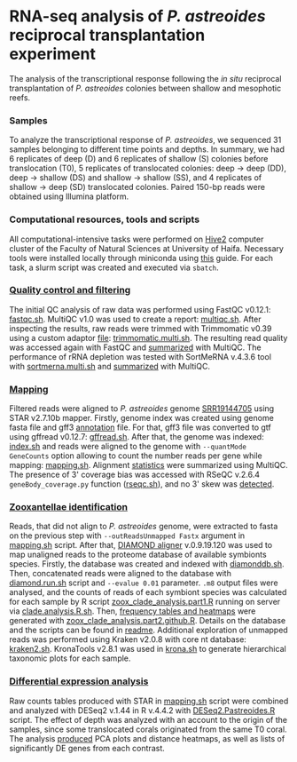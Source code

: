 # RNA-seq analysis of *P. astreoides* reciprocal transplantation experiment

The analysis of the transcriptional response following the *in situ* reciprocal transplantation of *P. astreoides* colonies between shallow and mesophotic reefs.

### Samples
To analyze the transcriptional response of *P. astreoides*, we sequenced 31 samples belonging to different time points and depths. In summary, we had 6 replicates of deep (D) and 6 replicates of shallow (S) colonies before translocation (T0), 5 replicates of translocated colonies: deep &rarr; deep (DD), deep &rarr; shallow (DS) and shallow &rarr; shallow (SS), and 4 replicates of shallow &rarr; deep (SD) translocated colonies. Paired 150-bp reads were obtained using Illumina platform. 

### Computational resources, tools and scripts
All computational-intensive tasks were performed on [Hive2](https://hivehpc.haifa.ac.il/) computer cluster of the Faculty of Natural Sciences at University of Haifa. Necessary tools were installed locally through miniconda using [this](https://docs.vultr.com/how-to-install-miniconda-on-ubuntu-22-04) guide. For each task, a slurm script was created and executed via `sbatch`. 

### [Quality control and filtering](https://github.com/talimass/Cayman-translocation/tree/main/RNAseq_analysis/QC_Filtering) 
The initial QC analysis of raw data was performed using FastQC v0.12.1: [fastqc.sh](https://github.com/talimass/Cayman-translocation/blob/main/RNAseq_analysis/QC_Filtering/fastqc.sh). MultiQC v1.0 was used to create a report: [multiqc.sh](https://github.com/talimass/Cayman-translocation/blob/main/RNAseq_analysis/QC_Filtering/multiqc.sh). After inspecting the results, raw reads were trimmed with Trimmomatic v0.39 using a custom adaptor [file](https://github.com/talimass/Cayman-translocation/blob/main/RNAseq_analysis/QC_Filtering/Sequencing_adaptors.fasta): [trimmomatic.multi.sh](https://github.com/talimass/Cayman-translocation/blob/main/RNAseq_analysis/QC_Filtering/trimmomatic.multi.sh). The resulting read quality was accessed again with FastQC and [summarized](https://github.com/talimass/Cayman-translocation/tree/main/RNAseq_analysis/QC_Filtering/results) with MultiQC. The performance of rRNA depletion was tested with SortMeRNA v.4.3.6 tool with [sortmerna.multi.sh](https://github.com/talimass/Cayman-translocation/blob/main/RNAseq_analysis/QC_Filtering/sortmerna.multi.sh) and [summarized](https://github.com/talimass/Cayman-translocation/tree/main/RNAseq_analysis/QC_Filtering/results) with MultiQC. 

### [Mapping](https://github.com/talimass/Cayman-translocation/tree/main/RNAseq_analysis/Mapping)
Filtered reads were aligned to *P. astreoides* genome [SRR19144705](https://www.ncbi.nlm.nih.gov/sra/?term=SRR19144705) using STAR v2.7.10b mapper. Firstly, genome index was created using genome fasta file and gff3 [annotation](https://osf.io/f7sc5) file. For that, gff3 file was converted to gtf using gffread v0.12.7: [gffread.sh](https://github.com/talimass/Cayman-translocation/blob/main/RNAseq_analysis/Mapping/gffread.sh). After that, the genome was indexed: [index.sh](https://github.com/talimass/Cayman-translocation/blob/main/RNAseq_analysis/Mapping/index.sh) and reads were aligned to the genome with  `--quantMode GeneCounts` option allowing to count the number reads per gene while mapping: [mapping.sh](https://github.com/talimass/Cayman-translocation/blob/main/RNAseq_analysis/Mapping/mapping.sh). Alignment [statistics](https://github.com/talimass/Cayman-translocation/blob/main/RNAseq_analysis/Mapping/results/multiqc.star_report.html) were summarized using MultiQC. The presence of 3' coverage bias was accessed with RSeQC v.2.6.4 `geneBody_coverage.py` function ([rseqc.sh](https://github.com/talimass/Cayman-translocation/blob/main/RNAseq_analysis/Mapping/rseqc.sh)), and no 3' skew was [detected](https://github.com/talimass/Cayman-translocation/tree/main/RNAseq_analysis/Mapping/results).

### [Zooxantellae identification](https://github.com/talimass/Cayman-translocation/tree/main/RNAseq_analysis/Zoox_identification)
Reads, that did not align to *P. astreoides* genome, were extracted to fasta on the previous step with `--outReadsUnmapped Fastx` argument in [mapping.sh](https://github.com/talimass/Cayman-translocation/blob/main/RNAseq_analysis/Mapping/mapping.sh) script. After that, [DIAMOND aligner](https://github.com/bbuchfink/diamond) v.0.9.19.120 was used to map unaligned reads to the proteome database of available symbionts species. Firstly, the database was created and indexed with [diamonddb.sh](https://github.com/talimass/Cayman-translocation/blob/main/RNAseq_analysis/Zoox_identification/diamonddb.sh). Then, concatenated reads were aligned to the database with [diamond.run.sh](https://github.com/talimass/Cayman-translocation/blob/main/RNAseq_analysis/Zoox_identification/diamond.run.sh) script and `--evalue 0.01` parameter. `.m8` output files were analysed, and the counts of reads of each symbiont species was calculated for each sample by R script [zoox_clade_analysis.part1.R](https://github.com/talimass/Cayman-translocation/blob/main/RNAseq_analysis/Zoox_identification/zoox_clade_analysis.part1.R) running on server via [clade.analysis.R.sh](https://github.com/talimass/Cayman-translocation/blob/main/RNAseq_analysis/Zoox_identification/clade.analysis.R.sh). Then, [frequency tables and heatmaps](https://github.com/talimass/Cayman-translocation/tree/main/RNAseq_analysis/Zoox_identification/results) were generated with [zoox_clade_analysis.part2.github.R](https://github.com/talimass/Cayman-translocation/blob/main/RNAseq_analysis/Zoox_identification/zoox_clade_analysis.part2.github.R). Details on the database and the scripts can be found in [readme](https://github.com/talimass/Cayman-translocation/blob/main/RNAseq_analysis/Zoox_identification/README.md). Additional exploration of unmapped reads was performed using Kraken v2.0.8 with core nt database: [kraken2.sh](https://github.com/talimass/Cayman-translocation/blob/main/RNAseq_analysis/Zoox_identification/kraken2.sh). KronaTools v2.8.1 was used in [krona.sh](https://github.com/talimass/Cayman-translocation/blob/main/RNAseq_analysis/Zoox_identification/krona.sh) to generate hierarchical taxonomic plots for each sample.

### [Differential expression analysis](https://github.com/talimass/Cayman-translocation/tree/main/RNAseq_analysis/DE_analysis)
Raw counts tables produced with STAR in [mapping.sh](https://github.com/talimass/Cayman-translocation/blob/main/RNAseq_analysis/Mapping/mapping.sh) script were combined and analyzed with DESeq2 v.1.44 in R v.4.4.2 with [DESeq2.Pastreoides.R](https://github.com/talimass/Cayman-translocation/blob/main/RNAseq_analysis/DE_analysis/DESeq2.Pastreoides.R) script. The effect of depth was analyzed with an account to the origin of the samples, since some translocated corals originated from the same T0 coral. The analysis [produced](https://github.com/talimass/Cayman-translocation/tree/main/RNAseq_analysis/DE_analysis/results) PCA plots and distance heatmaps, as well as lists of significantly DE genes from each contrast.   
